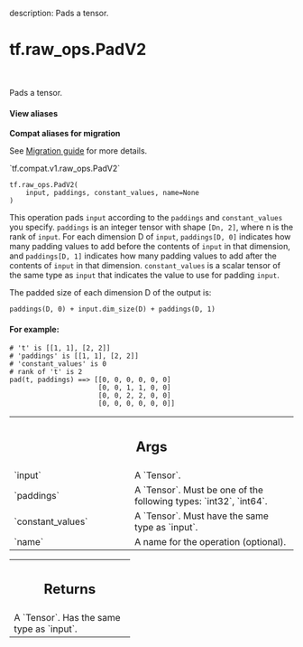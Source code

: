 description: Pads a tensor.

<div itemscope itemtype="http://developers.google.com/ReferenceObject">
<meta itemprop="name" content="tf.raw_ops.PadV2" />
<meta itemprop="path" content="Stable" />
</div>

# tf.raw_ops.PadV2

<!-- Insert buttons and diff -->

<table class="tfo-notebook-buttons tfo-api nocontent" align="left">

</table>



Pads a tensor.

<section class="expandable">
  <h4 class="showalways">View aliases</h4>
  <p>
<b>Compat aliases for migration</b>
<p>See
<a href="https://www.tensorflow.org/guide/migrate">Migration guide</a> for
more details.</p>
<p>`tf.compat.v1.raw_ops.PadV2`</p>
</p>
</section>

<pre class="devsite-click-to-copy prettyprint lang-py tfo-signature-link">
<code>tf.raw_ops.PadV2(
    input, paddings, constant_values, name=None
)
</code></pre>



<!-- Placeholder for "Used in" -->

This operation pads `input` according to the `paddings` and `constant_values`
you specify. `paddings` is an integer tensor with shape `[Dn, 2]`, where n is
the rank of `input`. For each dimension D of `input`, `paddings[D, 0]` indicates
how many padding values to add before the contents of `input` in that dimension,
and `paddings[D, 1]` indicates how many padding values to add after the contents
of `input` in that dimension. `constant_values` is a scalar tensor of the same
type as `input` that indicates the value to use for padding `input`.

The padded size of each dimension D of the output is:

`paddings(D, 0) + input.dim_size(D) + paddings(D, 1)`

#### For example:



```
# 't' is [[1, 1], [2, 2]]
# 'paddings' is [[1, 1], [2, 2]]
# 'constant_values' is 0
# rank of 't' is 2
pad(t, paddings) ==> [[0, 0, 0, 0, 0, 0]
                      [0, 0, 1, 1, 0, 0]
                      [0, 0, 2, 2, 0, 0]
                      [0, 0, 0, 0, 0, 0]]
```

<!-- Tabular view -->
 <table class="responsive fixed orange">
<colgroup><col width="214px"><col></colgroup>
<tr><th colspan="2"><h2 class="add-link">Args</h2></th></tr>

<tr>
<td>
`input`
</td>
<td>
A `Tensor`.
</td>
</tr><tr>
<td>
`paddings`
</td>
<td>
A `Tensor`. Must be one of the following types: `int32`, `int64`.
</td>
</tr><tr>
<td>
`constant_values`
</td>
<td>
A `Tensor`. Must have the same type as `input`.
</td>
</tr><tr>
<td>
`name`
</td>
<td>
A name for the operation (optional).
</td>
</tr>
</table>



<!-- Tabular view -->
 <table class="responsive fixed orange">
<colgroup><col width="214px"><col></colgroup>
<tr><th colspan="2"><h2 class="add-link">Returns</h2></th></tr>
<tr class="alt">
<td colspan="2">
A `Tensor`. Has the same type as `input`.
</td>
</tr>

</table>

